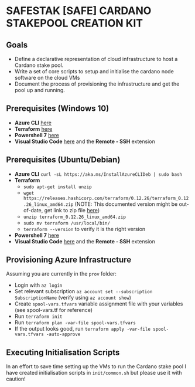 # SAFESTAK [SAFE] CARDANO STAKEPOOL CREATION KIT

## Goals
 - Define a declarative representation of cloud infrastructure to host a Cardano stake pool. 
 - Write a set of core scripts to setup and initialise the cardano node software on the cloud VMs 
 - Document the process of provisioning the infrastructure and get the pool up and running.

## Prerequisites (Windows 10)
 - **Azure CLI** [here](https://docs.microsoft.com/en-us/cli/azure/install-azure-cli-windows?view=azure-cli-latest#install-or-update)
 - **Terraform** [here](https://www.terraform.io/downloads.html)
 - **Powershell 7** [here](https://aka.ms/PowerShell-Release?tag=v7.0.2)
 - **Visual Studio Code** [here](https://code.visualstudio.com/download) and the **Remote - SSH** extension

## Prerequisites (Ubuntu/Debian)
 - **Azure CLI** `curl -sL https://aka.ms/InstallAzureCLIDeb | sudo bash`
 - **Terraform**
   - `sudo apt-get install unzip`
   - `wget https://releases.hashicorp.com/terraform/0.12.26/terraform_0.12.26_linux_amd64.zip` (NOTE: This documented version might be out-of-date, get link to zip file [here](https://www.terraform.io/downloads.html))
   - `unzip terraform_0.12.26_linux_amd64.zip`
   - `sudo mv terraform /usr/local/bin/`
   - `terraform --version` to verify it is the right version
- **Powershell 7** [here](https://aka.ms/PowerShell-Release?tag=v7.0.2)
- **Visual Studio Code** [here](https://code.visualstudio.com/download) and the **Remote - SSH** extension

## Provisioning Azure Infrastructure
Assuming you are currently in the `prov` folder:
 - Login with `az login`
 - Set relevant subscription `az account set --subscription SubscriptionName` (verify using `az account show`)
 - Create `spool-vars.tfvars` variable assignment file with your variables (see spool-vars.tf for reference)
 - Run `terraform init`
 - Run `terraform plan -var-file spool-vars.tfvars`
 - If the output looks good, run `terraform apply -var-file spool-vars.tfvars -auto-approve`

## Executing Initialisation Scripts
In an effort to save time setting up the VMs to run the Cardano stake pool I have created initialisation scripts in `init/common.sh` but please use it with caution!